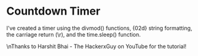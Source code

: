 # Countdown Timer
I've created a timer using the divmod() functions, {02d} string formatting, the carriage return (\r), and the time.sleep() function.

\nThanks to Harshit Bhai - The HackerxGuy on YouTube for the tutorial!

